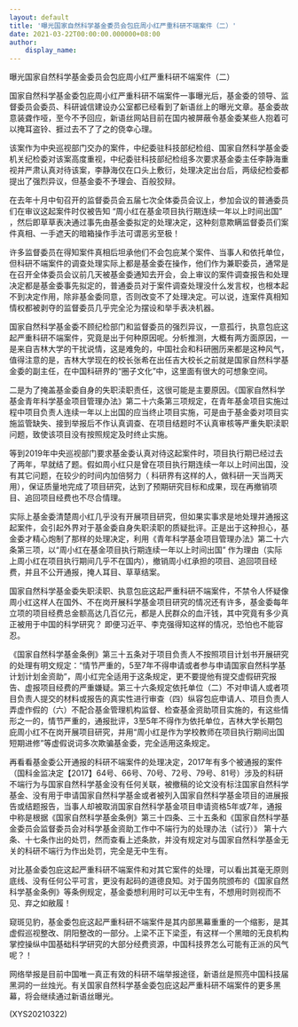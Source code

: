 ```yaml
---
layout: default
title: '曝光国家自然科学基金委员会包庇周小红严重科研不端案件（二）'
date: 2021-03-22T00:00:00.000000+08:00
author:
    display_name: 
---
```


曝光国家自然科学基金委员会包庇周小红严重科研不端案件（二）

国家自然科学基金委包庇周小红严重科研不端案件一事曝光后，基金委的领导、监督委员会委员、科研诚信建设办公室都已经看到了新语丝上的曝光文章。基金委故意装聋作哑，至今不予回应，新语丝网站目前在国内被屏蔽令基金委某些人抱着可以掩耳盗铃、捱过去不了了之的侥幸心理。

该案作为中央巡视部门交办的案件，中纪委驻科技部纪检组、国家自然科学基金委机关纪检委对该案高度重视，中纪委驻科技部纪检组多次要求基金委主任李静海重视并严肃认真对待该案，李静海仅在口头上敷衍，处理决定出台后，两级纪检委都提出了强烈异议，但基金委不予理会、百般狡辩。

在去年十月中旬召开的监督委员会五届七次全体委员会议上，参加会议的普通委员们在审议这起案件时仅被告知 “周小红在基金项目执行期连续一年以上时间出国” ，然后即草草表决通过事先由基金委拟定的处理决定，这种刻意欺瞒监督委员们案件真相、一手遮天的暗箱操作手法可谓恶劣至极！

许多监督委员在得知案件真相后坦承他们不会包庇某个案件、当事人和依托单位，但科研不端案件的调查处理实际上都是基金委在操作，他们作为兼职委员，通常是在召开全体委员会议前几天被基金委通知去开会，会上审议的案件调查报告和处理决定都是基金委事先拟定的，普通委员对于案件调查处理没什么发言权，也根本起不到决定作用，除非基金委同意，否则改变不了处理决定。可以说，连案件真相知情权都被剥夺的监督委员几乎完全沦为摆设和举手表决机器。

国家自然科学基金委不顾纪检部门和监督委员的强烈异议，一意孤行，执意包庇这起严重科研不端案件，究竟是出于何种原因呢。分析推测，大概有两方面原因，一是来自吉林大学的干扰说情，这是难免的，中国社会和科研圈历来都是这种风气，值得注意的是，吉林大学现在的校长张希在出任吉大校长之前就是国家自然科学基金委的副主任，在中国科研界的“圈子文化”中，这里面有很大的可想象空间。

二是为了掩盖基金委自身的失职渎职责任，这很可能是主要原因。《国家自然科学基金青年科学基金项目管理办法》第二十六条第三项规定，在青年基金项目实施过程中项目负责人连续一年以上出国的应当终止项目实施，可是由于基金委对项目实施监管缺失、接到举报后不作认真调查、在项目结题时不认真审核等严重失职渎职问题，致使该项目没有按照规定及时终止实施。

等到2019年中央巡视部门要求基金委认真对待这起案件时，项目执行期已经过去了两年，早就结了题。假如周小红只是曾在项目执行期连续一年以上时间出国，没有其它问题，在较少的时间内加倍努力（ 科研界有这样的人，做科研一天当两天用），保证质量地完成了项目研究，达到了预期研究目标和成果，现在再撤销项目、追回项目经费也不尽合情理。

实际上基金委清楚周小红几乎没有开展项目研究，但如果实事求是地处理并通报这起案件，会引起外界对于基金委自身失职渎职的质疑批评。正是出于这种担心，基金委才精心炮制了那样的处理决定，利用《青年科学基金项目管理办法》第二十六条第三项，以“周小红在基金项目执行期连续一年以上时间出国” 作为理由（实际上周小红在项目执行期间几乎不在国内），撤销周小红承担的项目、追回项目经费，并且不公开通报，掩人耳目、草草结案。

国家自然科学基金委失职渎职、执意包庇这起严重科研不端案件，不禁令人怀疑像周小红这样人在国外、不在岗开展科学基金项目研究的情况还有许多，基金委每年立项的项目经费总金额高达几百亿元，都是人民群众的血汗钱，其中究竟有多少真正被用于中国的科学研究？ 即便习近平、李克强得知这样的情况，恐怕也不能容忍。

《国家自然科学基金条例》第三十五条对于项目负责人不按照项目计划书开展研究的处理有明文规定：“情节严重的，5至7年不得申请或者参与申请国家自然科学基计划计划金资助”，周小红完全适用于这条规定，更不要提他有提交虚假研究报告、虚报项目经费的严重嫌疑。第三十六条规定依托单位（二）不对申请人或者项目负责人提交的材料或报告的真实性进行审查（四）纵容包庇申请人、项目负责人弄虚作假的（六）不配合基金管理机构监督、检查基金资助项目实施的，有这些情形之一的，情节严重的，通报批评，3至5年不得作为依托单位，吉林大学长期包庇周小红不在岗开展项目研究，并用“周小红是作为学校教师在项目执行期间出国短期进修”等虚假说词多次欺骗基金委，完全适用这条规定。

再看看基金委公开通报的科研不端案件的处理决定，2017年有多个被通报的案件（国科金监决定【2017】64号、66号、70号、72号、79号、81号）涉及的科研不端行为与国家自然科学基金没有任何关联，被撤稿的论文没有标注国家自然科学基金、没有用于申请国家自然科学基金或者被列入国家自然科学基金项目的进展报告或结题报告，当事人却被取消国家自然科学基金项目申请资格5年或7年，通报中称是根据《国家自然科学基金条例》第三十四条、三十五条和《国家自然科学基金委员会监督委员会对科学基金资助工作中不端行为的处理办法（试行）》 第十六条、十七条作出的处罚，然而查看上述条款，并没有规定对与国家自然科学基金无关的科研不端行为作出处罚，完全是无中生有。

对比基金委包庇这起严重科研不端案件和对其它案件的处理，可以看出其毫无原则底线、没有任何公平可言，更没有起码的道德良知。对于国务院颁布的《国家自然科学基金条例》等条例规定，基金委想利用时可以无中生有，不想用时则视而不见、弃之如敝履！

窥斑见豹，基金委包庇这起严重科研不端案件是其内部黑幕重重的一个缩影，是其虚假巡视整改、阴阳整改的一部分。上梁不正下梁歪，有这样一个黑暗的无良机构掌控操纵中国基础科学研究的大部分经费资源，中国科技界怎么可能有正派的风气呢？！

网络举报是目前中国唯一真正有效的科研不端举报途径，新语丝是照亮中国科技届黑洞的一丝烛光。有关国家自然科学基金委包庇这起严重科研不端案件的更多黑幕，将会继续通过新语丝曝光。

(XYS20210322)

